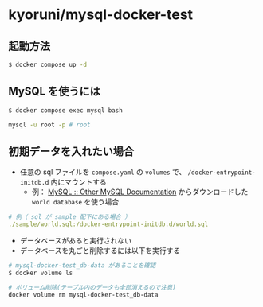 # kyoruni/mysql-docker-test

## 起動方法

```bash
$ docker compose up -d
```

## MySQL を使うには

```bash
$ docker compose exec mysql bash

mysql -u root -p # root
```

## 初期データを入れたい場合

- 任意の sql ファイルを `compose.yaml` の `volumes` で、 `/docker-entrypoint-initdb.d` 内にマウントする
  - 例： [MySQL :: Other MySQL Documentation](https://dev.mysql.com/doc/index-other.html) からダウンロードした `world database` を使う場合

```yaml
# 例（ sql が sample 配下にある場合 ）
./sample/world.sql:/docker-entrypoint-initdb.d/world.sql
```

- データベースがあると実行されない
- データベースを丸ごと削除するには以下を実行する

```bash
# mysql-docker-test_db-data があることを確認
$ docker volume ls

# ボリューム削除(テーブル内のデータも全部消えるので注意)
docker volume rm mysql-docker-test_db-data
```